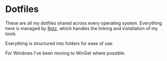 # Dotfiles
These are all my dotfiles shared across every operating system.
Everything here is managed by [Rotz](https://github.com/volllly/rotz), which handles the linking and installation of my tools.

Everything is structured into folders for ease of use.

For Windows I've been moving to WinGet where possible.
